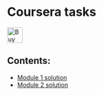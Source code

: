 # Coursera tasks

<a href='https://ko-fi.com/A1131F' target='_blank'><img height='36' style='border:0px;height:36px;' src='https://az743702.vo.msecnd.net/cdn/kofi1.png?v=2' border='0' alt='Buy Me a Coffee at ko-fi.com' /></a>

## Contents:
* <a href='https://lana-sloth.github.io/coursera-angularjs/mod1_solution/'>Module 1 solution</a>
* <a href='https://lana-sloth.github.io/coursera-angularjs/mod2_solution/'>Module 2 solution</a>